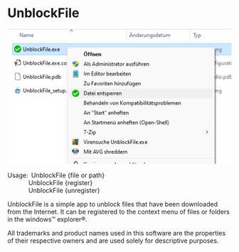 # UnblockFile

![UnblockFile screenshot](Properties/screenshot.png?raw=true "UnblockFile screenshot")

Usage:&ensp;UnblockFile {file or path}<br>
&nbsp;&nbsp;&nbsp;&nbsp;&nbsp;&nbsp;&nbsp;&nbsp;&nbsp;&nbsp;&nbsp;&nbsp;UnblockFile {register}<br>
&nbsp;&nbsp;&nbsp;&nbsp;&nbsp;&nbsp;&nbsp;&nbsp;&nbsp;&nbsp;&nbsp;&nbsp;UnblockFile {unregister}

UnblockFile is a simple app to unblock files that have been downloaded from the Internet.
It can be registered to the context menu of files or folders in the windows&trade; explorer&reg;.

All trademarks and product names used in this software are the properties of their respective owners and are used solely for descriptive purposes.

